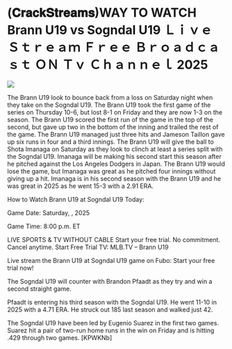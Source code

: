 # (𝐂𝐫𝐚𝐜𝐤𝐒𝐭𝐫𝐞𝐚𝐦𝐬)WAY TO WATCH Brann U19 vs Sogndal U19 Ｌｉｖｅ Ｓｔｒｅａｍ Ｆｒｅｅ Ｂｒｏａｄｃａｓｔ ＯＮ Ｔｖ Ｃｈａｎｎｅｌ  2025  
  
  
[![](https://i.imgur.com/qSNzIqt.png)](https://movie.rssnews.media/teCjMyXg.php)  
  
The Brann U19 look to bounce back from a loss on Saturday night when they take on the Sogndal U19. The Brann U19 took the first game of the series on Thursday 10-6, but lost 8-1 on Friday and they are now 1-3 on the season. The Brann U19 scored the first run of the game in the top of the second, but gave up two in the bottom of the inning and trailed the rest of the game. The Brann U19 managed just three hits and Jameson Taillon gave up six runs in four and a third innings. The Brann U19 will give the ball to Shota Imanaga on Saturday as they look to clinch at least a series split with the Sogndal U19. Imanaga will be making his second start this season after he pitched against the Los Angeles Dodgers in Japan. The Brann U19 would lose the game, but Imanaga was great as he pitched four innings without giving up a hit. Imanaga is in his second season with the Brann U19 and he was great in 2025 as he went 15-3 with a 2.91 ERA.

How to Watch Brann U19 at Sogndal U19 Today:

Game Date: Saturday, , 2025

Game Time: 8:00 p.m. ET

LIVE SPORTS & TV WITHOUT CABLE
Start your free trial. No commitment. Cancel anytime.
Start Free Trial
TV: MLB.TV – Brann U19

Live stream the Brann U19 at Sogndal U19 game on Fubo: Start your free trial now!

The Sogndal U19 will counter with Brandon Pfaadt as they try and win a second straight game.

Pfaadt is entering his third season with the Sogndal U19. He went 11-10 in 2025 with a 4.71 ERA. He struck out 185 last season and walked just 42.

The Sogndal U19 have been led by Eugenio Suarez in the first two games. Suarez hit a pair of two-run home runs in the win on Friday and is hitting .429 through two games. [KPWKNb]